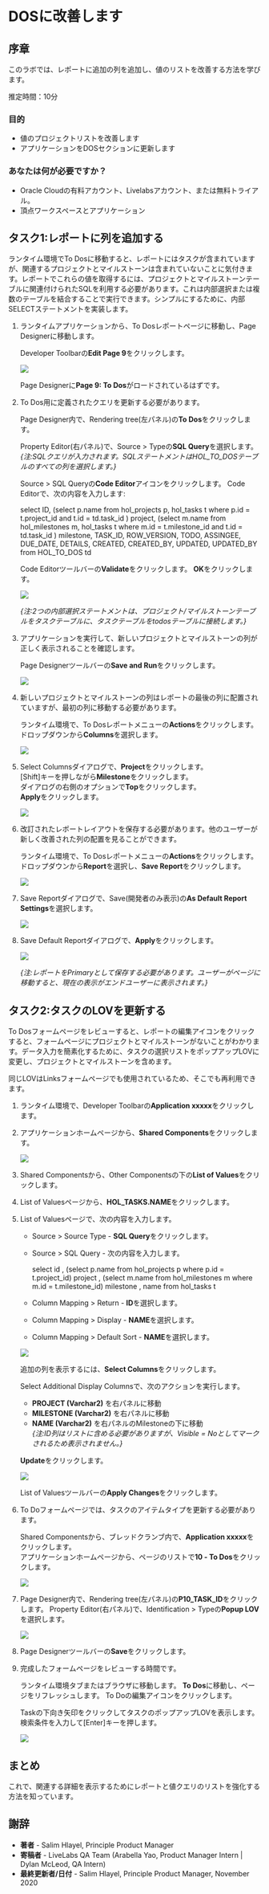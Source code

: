 # DOSに改善します

## 序章

このラボでは、レポートに追加の列を追加し、値のリストを改善する方法を学びます。

推定時間：10分

### 目的

- 値のプロジェクトリストを改善します
- アプリケーションをDOSセクションに更新します

### あなたは何が必要ですか？

* Oracle Cloudの有料アカウント、Livelabsアカウント、または無料トライアル。
* 頂点ワークスペースとアプリケーション

## タスク1:レポートに列を追加する  

ランタイム環境でTo Dosに移動すると、レポートにはタスクが含まれていますが、関連するプロジェクトとマイルストーンは含まれていないことに気付きます。レポートでこれらの値を取得するには、プロジェクトとマイルストーンテーブルに関連付けられたSQLを利用する必要があります。これは内部選択または複数のテーブルを結合することで実行できます。シンプルにするために、内部SELECTステートメントを実装します。


1. ランタイムアプリケーションから、To Dosレポートページに移動し、Page Designerに移動します。

    Developer Toolbarの**Edit Page 9**をクリックします。

    ![](images/dev-toolbar.png " ")

    Page Designerに**Page 9: To Dos**がロードされているはずです。


2. To Dos用に定義されたクエリを更新する必要があります。

    Page Designer内で、Rendering tree(左パネル)の**To Dos**をクリックします。

    Property Editor(右パネル)で、Source > Typeの**SQL Query**を選択します。   
    *{注:SQLクエリが入力されます。SQLステートメントはHOL\_TO\_DOSテーブルのすべての列を選択します。}* 

    Source > SQL Queryの**Code Editor**アイコンをクリックします。
    Code Editorで、次の内容を入力します:

    
    <copy>select ID, 
         (select p.name 
          from hol_projects p, hol_tasks t 
          where p.id = t.project_id 
          and t.id = td.task_id 
         ) project, 
         (select m.name 
          from hol_milestones m, hol_tasks t 
          where m.id = t.milestone_id 
          and   t.id = td.task_id 
         ) milestone, 
         TASK_ID, 
         ROW_VERSION, 
         TODO, 
         ASSINGEE, 
         DUE_DATE, 
         DETAILS, 
         CREATED, 
         CREATED_BY, 
         UPDATED, 
         UPDATED_BY 
    from HOL_TO_DOS td</copy>
    

    Code Editorツールバーの**Validate**をクリックします。
    **OK**をクリックします。

    ![](images/set-sql.png " ")

    *{注:2つの内部選択ステートメントは、プロジェクト/マイルストーンテーブルをタスクテーブルに、タスクテーブルをtodosテーブルに接続します。}*   

3. アプリケーションを実行して、新しいプロジェクトとマイルストーンの列が正しく表示されることを確認します。

    Page Designerツールバーの**Save and Run**をクリックします。

    ![](images/run-report.png " ")   

4. 新しいプロジェクトとマイルストーンの列はレポートの最後の列に配置されていますが、最初の列に移動する必要があります。   

    ランタイム環境で、To Dosレポートメニューの**Actions**をクリックします。     
    ドロップダウンから**Columns**を選択します。

    ![](images/go-columns.png " ") 
5. Select Columnsダイアログで、**Project**をクリックします。         
    [Shift]キーを押しながら**Milestone**をクリックします。     
    ダイアログの右側のオプションで**Top**をクリックします。        
    **Apply**をクリックします。

    ![](images/select-columns.png " ")   

6. 改訂されたレポートレイアウトを保存する必要があります。他のユーザーが新しく改善された列の配置を見ることができます。

    ランタイム環境で、To Dosレポートメニューの**Actions**をクリックします。      
    ドロップダウンから**Report**を選択し、**Save Report**をクリックします。

    ![](images/go-save.png " ")  

7. Save Reportダイアログで、Save(開発者のみ表示)の**As Default Report Settings**を選択します。

    ![](images/go-default.png " ")  

8. Save Default Reportダイアログで、**Apply**をクリックします。      

    ![](images/set-default.png " ")  

    *{注:レポートをPrimaryとして保存する必要があります。ユーザーがページに移動すると、現在の表示がエンドユーザーに表示されます。}*

## タスク2:タスクのLOVを更新する
To Dosフォームページをレビューすると、レポートの編集アイコンをクリックすると、フォームページにプロジェクトとマイルストーンがないことがわかります。データ入力を簡素化するために、タスクの選択リストをポップアップLOVに変更し、プロジェクトとマイルストーンを含めます。  

同じLOVはLinksフォームページでも使用されているため、そこでも再利用できます。

1. ランタイム環境で、Developer Toolbarの**Application xxxxx**をクリックします。   

2. アプリケーションホームページから、**Shared Components**をクリックします。

    ![](images/go-shared.png " ")  

3. Shared Componentsから、Other Componentsの下の**List of Values**をクリックします。   

4. List of Valuesページから、**HOL_TASKS.NAME**をクリックします。   

5. List of Valuesページで、次の内容を入力します。  
    - Source > Source Type -  **SQL Query**をクリックします。
    - Source > SQL Query - 次の内容を入力します。   

        
        <copy>
        select id 
        ,      (select p.name from hol_projects p where p.id = t.project_id) project 
        ,      (select m.name from hol_milestones m where m.id = t.milestone_id) milestone 
        ,      name 
        from hol_tasks t 
        </copy>
        

    - Column Mapping > Return - **ID**を選択します。  
    - Column Mapping > Display - **NAME**を選択します。 
    - Column Mapping > Default Sort - **NAME**を選択します。

    ![](images/set-lov.png " ")

    追加の列を表示するには、**Select Columns**をクリックします。

    Select Additional Display Columnsで、次のアクションを実行します。      
    - **PROJECT (Varchar2)** を右パネルに移動             
    - **MILESTONE (Varchar2)** を右パネルに移動    
    - **NAME (Varchar2)** を右パネルのMilestoneの下に移動      
    *{注:ID列はリストに含める必要がありますが、Visible = Noとしてマークされるため表示されません。}*

    **Update**をクリックします。

    ![](images/set-add-columns.png " ")

    List of Valuesツールバーの**Apply Changes**をクリックします。

5. To Doフォームページでは、タスクのアイテムタイプを更新する必要があります。    

    Shared Componentsから、ブレッドクランブ内で、**Application xxxxx**をクリックします。  
    アプリケーションホームページから、ページのリストで**10 - To Dos**をクリックします。  

    ![](images/go-page10.png " ")   

7. Page Designer内で、Rendering tree(左パネル)の**P10_TASK_ID**をクリックします。
    Property Editor(右パネル)で、Identification > Typeの**Popup LOV**を選択します。

    ![](images/set-task-lov.png " ")   

7. Page Designerツールバーの**Save**をクリックします。   

8. 完成したフォームページをレビューする時間です。   

    ランタイム環境タブまたはブラウザに移動します。
    **To Dos**に移動し、ページをリフレッシュします。
    To Doの編集アイコンをクリックします。

    Taskの下向き矢印をクリックしてタスクのポップアップLOVを表示します。  
    検索条件を入力して[Enter]キーを押します。

    ![](images/form-runtime.png " ") 

## **まとめ**

これで、関連する詳細を表示するためにレポートと値クエリのリストを強化する方法を知っています。


## **謝辞**

  - **著者** - Salim Hlayel, Principle Product Manager
  - **寄稿者** - LiveLabs QA Team (Arabella Yao, Product Manager Intern | Dylan McLeod, QA Intern)
  - **最終更新者/日付** - Salim Hlayel, Principle Product Manager, November 2020

